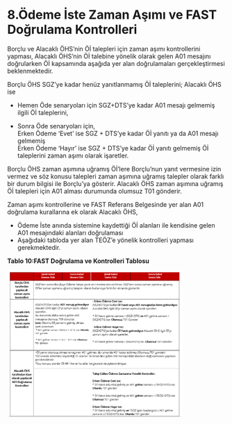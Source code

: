 
# 8.Ödeme İste Zaman Aşımı ve FAST Doğrulama Kontrolleri


Borçlu ve Alacaklı ÖHS’nin Öİ talepleri için zaman aşımı kontrollerini yapması, Alacaklı ÖHS’nin Öİ talebine yönelik olarak gelen A01 mesajını doğrularken Öİ kapsamında aşağıda yer alan doğrulamaları gerçekleştirmesi beklenmektedir. 

Borçlu ÖHS SGZ’ye kadar henüz yanıtlanmamış Öİ taleplerini; Alacaklı ÖHS ise 
-	Hemen Öde senaryoları için SGZ+DTS’ye kadar A01 mesajı gelmemiş ilgili Öİ taleplerini,

-	Sonra Öde senaryoları için,
    <br>Erken Ödeme ‘Evet’ ise SGZ + DTS’ye kadar Öİ yanıtı ya da A01 mesajı gelmemiş 
    <br>Erken Ödeme ‘Hayır’ ise SGZ + DTS’ye kadar Öİ yanıtı gelmemiş Öİ taleplerini zaman aşımı olarak işaretler.

Borçlu ÖHS zaman aşımına uğramış Öİ’lere Borçlu’nun yanıt vermesine izin vermez ve söz konusu talepleri zaman aşımına uğramış talepler olarak farklı bir durum bilgisi ile Borçlu’ya gösterir.
Alacaklı ÖHS zaman aşımına uğramış Öİ talepleri için A01 alması durumunda olumsuz T01 gönderir.

Zaman aşımı kontrollerine ve FAST Referans Belgesinde yer alan A01 doğrulama kurallarına ek olarak Alacaklı ÖHS,
-	Ödeme İste anında sistemine kaydettiği Öİ alanları ile kendisine gelen A01 mesajındaki alanları doğrulaması
-	Aşağıdaki tabloda yer alan TEÖZ’e yönelik kontrolleri yapması
gerekmektedir.


**Tablo 10:FAST Doğrulama ve Kontrolleri Tablosu**

<img src="./images/img/OdemeIsteFastDogrulama.png" width="80%" >

